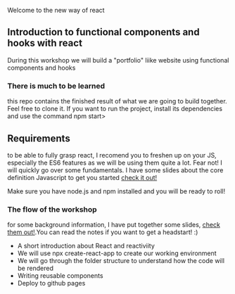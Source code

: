 Welcome to the new way of react

## Introduction to functional components and hooks with react

During this workshop we will build a "portfolio" liike website using functional components and hooks

### There is much to be learned

this repo contains  the finished  result of what we are going to build together. 
Feel free to clone it. If you want to run the project, install its dependencies and use the command npm start>

## Requirements
to be able to fully grasp react, I recomend you to freshen up on your JS, especially the ES6 features as we will be using them quite a lot. 
Fear not! I will quickly go over some fundamentals. I have some slides about the core definition Javascript to get you started [check it out!](https://docs.google.com/presentation/d/1SdM7FdoPiJQECB0lIrkXeqNFszoOpfSQyHVu4cMUJuw/edit?usp=sharing)

Make sure you have node.js and npm installed and  you will be ready to roll!

### The flow of the workshop

for some background information, I have put together some slides, [check them out!](https://docs.google.com/presentation/d/17cktzvoOyRBXKX3HoHRj-6qXFp2WboRz6jsnaMBsT5Q/edit?usp=sharing).You can read the notes if you want to  get a headstart! :)
  - A short introduction about React and reactiviity
  - We will use npx create-react-app to create our working environment
  - We will go through the folder structure to understand how the code will be rendered
  - Writing reusable components
  - Deploy to github pages



